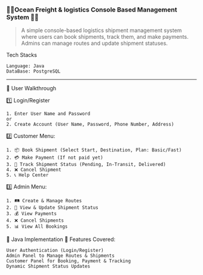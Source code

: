 ### 🚢🌊**Ocean Freight & logistics Console Based Management System** 🌊🚢

>A simple console-based logistics shipment management system where users can book shipments, track them, and make payments. Admins can manage routes and update shipment statuses.

Tech Stacks

```
Language: Java
DataBase: PostgreSQL
```
---

🔹 User Walkthrough<br>

1️⃣ Login/Register<br>

    
    1. Enter User Name and Password
    or
    2. Create Account (User Name, Password, Phone Number, Address)

2️⃣ Customer Menu:

    1. 📦 Book Shipment (Select Start, Destination, Plan: Basic/Fast)
    2. 💳 Make Payment (If not paid yet)
    3. 🚚 Track Shipment Status (Pending, In-Transit, Delivered)
    4. ❌ Cancel Shipment
    5. 📞 Help Center

3️⃣ Admin Menu:

    1. 🛤 Create & Manage Routes
    2. 📜 View & Update Shipment Status
    3. 💰 View Payments
    4. ❌ Cancel Shipments
    5. 📊 View All Bookings

🔹 Java Implementation
📌 Features Covered:

    User Authentication (Login/Register)
    Admin Panel to Manage Routes & Shipments
    Customer Panel for Booking, Payment & Tracking
    Dynamic Shipment Status Updates

